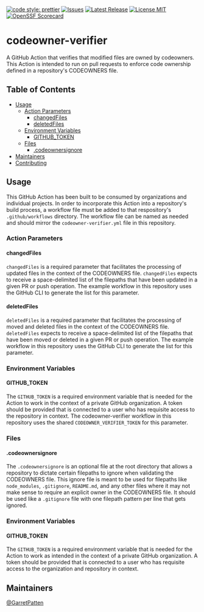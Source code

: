 [![code style: prettier](https://img.shields.io/badge/code_style-prettier-ff69b4.svg?style=flat-square)](https://github.com/prettier/prettier)
[![Issues](https://img.shields.io/github/issues/garretpatten/codeowner-verifier)](https://github.com/garretpatten/codeowner-verifier/issues)
[![Latest Release](https://img.shields.io/github/v/release/garretpatten/codeowner-verifier)](https://github.com/garretpatten/codeowner-verifier/releases)
[![License MIT](https://img.shields.io/github/license/garretpatten/codeowner-verifier)](https://github.com/garretpatten/codeowner-verifier/blob/master/LICENSE)
[![OpenSSF Scorecard](https://api.securityscorecards.dev/projects/github.com/garretpatten/codeowner-verifier/badge)](https://securityscorecards.dev/viewer/?uri=github.com/garretpatten/codeowner-verifier)

# codeowner-verifier
A GitHub Action that verifies that modified files are owned by codeowners. This Action is intended to run on pull requests to enforce code ownership defined in a repository's CODEOWNERS file.

## Table of Contents
- [Usage](#usage)
	- [Action Parameters](#action-parameters)
		- [changedFiles](#changedFiles)
		- [deletedFiles](#deletedFiles)
	- [Environment Variables](#environment-variables)
		- [GITHUB_TOKEN](#GITHUB_TOKEN)
	- [Files](#files)
		- [.codeownersignore](#.codeownersignore)
- [Maintainers](#maintainers)
- [Contributing](#contributing)

## Usage

This GitHub Action has been built to be consumed by organizations and individual projects. In order to incorporate this Action into a repository's build process, a workflow file must be added to that respository's `.github/workflows` directory. The workflow file can be named as needed and should mirror the `codeowner-verifier.yml` file in this repository.

### Action Parameters
#### changedFiles
`changedFiles` is a required parameter that facilitates the processing of updated files in the context of the CODEOWNERS file. `changedFiles` expects to receive a space-delimited list of the filepaths that have been updated in a given PR or push operation. The example workflow in this repository uses the GitHub CLI to generate the list for this parameter.
#### deletedFiles
`deletedFiles` is a required parameter that facilitates the processing of moved and deleted files in the context of the CODEOWNERS file. `deletedFiles` expects to receive a space-delimited list of the filepaths that have been moved or deleted in a given PR or push operation. The example workflow in this repository uses the GitHub CLI to generate the list for this parameter.
### Environment Variables
#### GITHUB_TOKEN
The `GITHUB_TOKEN` is a required environment variable that is needed for the Action to work in the context of a private GitHub organization. A token should be provided that is connected to a user who has requisite access to the repository in context. The codeowner-verifier workflow in this repository uses the shared `CODEOWNER_VERIFIER_TOKEN` for this parameter.
### Files
#### .codeownersignore
The `.codeownersignore` is an optional file at the root directory that allows a repository to dictate certain filepaths to ignore when validating the CODEOWNERS file. This ignore file is meant to be used for filepaths like `node_modules`, `.gitignore`, `README.md`, and any other files where it may not make sense to require an explicit owner in the CODEOWNERS file. It should be used like a `.gitignore` file with one filepath pattern per line that gets ignored.

### Environment Variables

#### GITHUB_TOKEN

The `GITHUB_TOKEN` is a required environment variable that is needed for the Action to work as intended in the context of a private GitHub organization. A token should be provided that is connected to a user who has requisite access to the organization and repository in context.

## Maintainers

[@GarretPatten](https://github.com/garretpatten)
